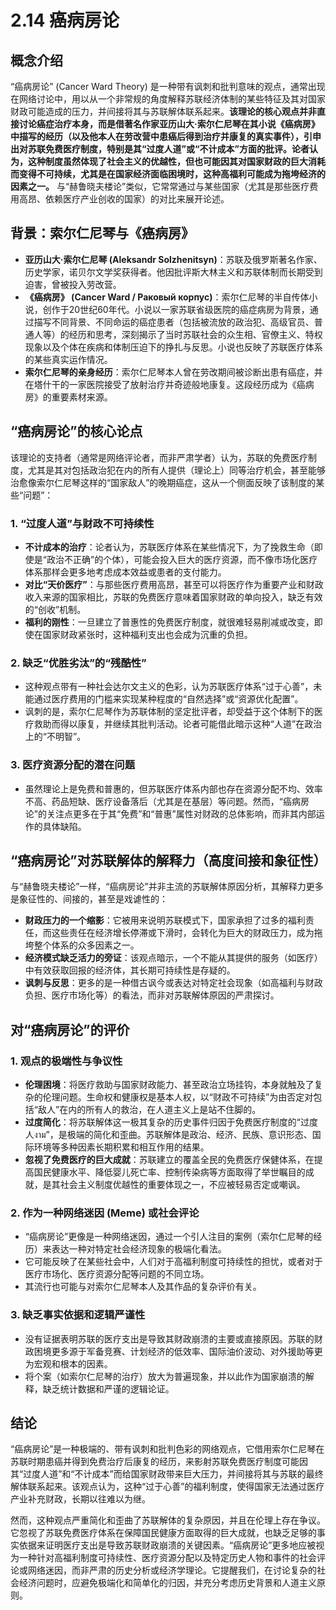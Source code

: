 # 2.14 癌病房论

## 概念介绍

“癌病房论” (Cancer Ward Theory) 是一种带有讽刺和批判意味的观点，通常出现在网络讨论中，用以从一个非常规的角度解释苏联经济体制的某些特征及其对国家财政可能造成的压力，并间接将其与苏联解体联系起来。**该理论的核心观点并非直接讨论癌症治疗本身，而是借著名作家亚历山大·索尔仁尼琴在其小说《癌病房》中描写的经历（以及他本人在劳改营中患癌后得到治疗并康复的真实事件），引申出对苏联免费医疗制度，特别是其“过度人道”或“不计成本”方面的批评。论者认为，这种制度虽然体现了社会主义的优越性，但也可能因其对国家财政的巨大消耗而变得不可持续，尤其是在国家经济面临困境时，这种高福利可能成为拖垮经济的因素之一。** 与“赫鲁晓夫楼论”类似，它常常通过与某些国家（尤其是那些医疗费用高昂、依赖医疗产业创收的国家）的对比来展开论述。

## 背景：索尔仁尼琴与《癌病房》

*   **亚历山大·索尔仁尼琴 (Aleksandr Solzhenitsyn)**：苏联及俄罗斯著名作家、历史学家，诺贝尔文学奖获得者。他因批评斯大林主义和苏联体制而长期受到迫害，曾被投入劳改营。
*   **《癌病房》 (Cancer Ward / Раковый корпус)**：索尔仁尼琴的半自传体小说，创作于20世纪60年代。小说以一家苏联省级医院的癌症病房为背景，通过描写不同背景、不同命运的癌症患者（包括被流放的政治犯、高级官员、普通人等）的经历和思考，深刻揭示了当时苏联社会的众生相、官僚主义、特权现象以及个体在疾病和体制压迫下的挣扎与反思。小说也反映了苏联医疗体系的某些真实运作情况。
*   **索尔仁尼琴的亲身经历**：索尔仁尼琴本人曾在劳改期间被诊断出患有癌症，并在塔什干的一家医院接受了放射治疗并奇迹般地康复。这段经历成为《癌病房》的重要素材来源。

## “癌病房论”的核心论点

该理论的支持者（通常是网络评论者，而非严肃学者）认为，苏联的免费医疗制度，尤其是其对包括政治犯在内的所有人提供（理论上）同等治疗机会，甚至能够治愈像索尔仁尼琴这样的“国家敌人”的晚期癌症，这从一个侧面反映了该制度的某些“问题”：

### 1. “过度人道”与财政不可持续性

*   **不计成本的治疗**：论者认为，苏联医疗体系在某些情况下，为了挽救生命（即使是“政治不正确”的个体），可能会投入巨大的医疗资源，而不像市场化医疗体系那样会更多地考虑成本效益或患者的支付能力。
*   **对比“天价医疗”**：与那些医疗费用高昂，甚至可以将医疗作为重要产业和财政收入来源的国家相比，苏联的免费医疗意味着国家财政的单向投入，缺乏有效的“创收”机制。
*   **福利的刚性**：一旦建立了普惠性的免费医疗制度，就很难轻易削减或改变，即使在国家财政紧张时，这种福利支出也会成为沉重的负担。

### 2. 缺乏“优胜劣汰”的“残酷性”

*   这种观点带有一种社会达尔文主义的色彩，认为苏联医疗体系“过于心善”，未能通过医疗费用的门槛来实现某种程度的“自然选择”或“资源优化配置”。
*   讽刺的是，索尔仁尼琴作为苏联体制的坚定批评者，却受益于这个体制下的医疗救助而得以康复，并继续其批判活动。论者可能借此暗示这种“人道”在政治上的“不明智”。

### 3. 医疗资源分配的潜在问题

*   虽然理论上是免费和普惠的，但苏联医疗体系内部也存在资源分配不均、效率不高、药品短缺、医疗设备落后（尤其是在基层）等问题。然而，“癌病房论”的关注点更多在于其“免费”和“普惠”属性对财政的总体影响，而非其内部运作的具体缺陷。

## “癌病房论”对苏联解体的解释力（高度间接和象征性）

与“赫鲁晓夫楼论”一样，“癌病房论”并非主流的苏联解体原因分析，其解释力更多是象征性的、间接的，甚至是戏谑性的：

*   **财政压力的一个缩影**：它被用来说明苏联模式下，国家承担了过多的福利责任，而这些责任在经济增长停滞或下滑时，会转化为巨大的财政压力，成为拖垮整个体系的众多因素之一。
*   **经济模式缺乏活力的旁证**：该观点暗示，一个不能从其提供的服务（如医疗）中有效获取回报的经济体，其长期可持续性是存疑的。
*   **讽刺与反思**：更多的是一种借古讽今或表达对特定社会现象（如高福利与财政负担、医疗市场化等）的看法，而非对苏联解体原因的严肃探讨。

## 对“癌病房论”的评价

### 1. 观点的极端性与争议性

*   **伦理困境**：将医疗救助与国家财政能力、甚至政治立场挂钩，本身就触及了复杂的伦理问题。生命权和健康权是基本人权，以“财政不可持续”为由否定对包括“敌人”在内的所有人的救治，在人道主义上是站不住脚的。
*   **过度简化**：将苏联解体这一极其复杂的历史事件归因于免费医疗制度的“过度人งาม”，是极端的简化和歪曲。苏联解体是政治、经济、民族、意识形态、国际环境等多种因素长期积累和相互作用的结果。
*   **忽视了免费医疗的巨大成就**：苏联建立的覆盖全民的免费医疗保健体系，在提高国民健康水平、降低婴儿死亡率、控制传染病等方面取得了举世瞩目的成就，是其社会主义制度优越性的重要体现之一，不应被轻易否定或嘲讽。

### 2. 作为一种网络迷因 (Meme) 或社会评论

*   “癌病房论”更像是一种网络迷因，通过一个引人注目的案例（索尔仁尼琴的经历）来表达一种对特定社会经济现象的极端化看法。
*   它可能反映了在某些社会中，人们对于高福利制度可持续性的担忧，或者对于医疗市场化、医疗资源分配等问题的不同立场。
*   其流行也可能与对索尔仁尼琴本人及其作品的复杂评价有关。

### 3. 缺乏事实依据和逻辑严谨性

*   没有证据表明苏联的医疗支出是导致其财政崩溃的主要或直接原因。苏联的财政困境更多源于军备竞赛、计划经济的低效率、国际油价波动、对外援助等更为宏观和根本的因素。
*   将个案（如索尔仁尼琴的治疗）放大为普遍现象，并以此作为国家崩溃的解释，缺乏统计数据和严谨的逻辑论证。

## 结论

“癌病房论”是一种极端的、带有讽刺和批判色彩的网络观点，它借用索尔仁尼琴在苏联时期患癌并得到免费治疗后康复的经历，来影射苏联免费医疗制度可能因其“过度人道”和“不计成本”而给国家财政带来巨大压力，并间接将其与苏联的最终解体联系起来。该观点认为，这种“过于心善”的福利制度，使得国家无法通过医疗产业补充财政，长期以往难以为继。

然而，这种观点严重简化和歪曲了苏联解体的复杂原因，并且在伦理上存在争议。它忽视了苏联免费医疗体系在保障国民健康方面取得的巨大成就，也缺乏足够的事实依据来证明医疗支出是导致苏联财政崩溃的关键因素。“癌病房论”更多地应被视为一种针对高福利制度可持续性、医疗资源分配以及特定历史人物和事件的社会评论或网络迷因，而非严肃的历史分析或经济学理论。它提醒我们，在讨论复杂的社会经济问题时，应避免极端化和简单化的归因，并充分考虑历史背景和人道主义原则。
